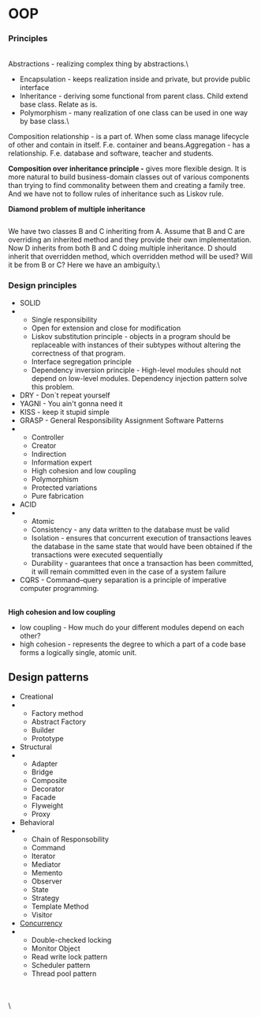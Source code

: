 # OOP

### Principles

\
Abstractions - realizing complex thing by abstractions.\


* Encapsulation - keeps realization inside and private, but provide public interface
* Inheritance - deriving some functional from parent class. Child extend base class. Relate as is.
* Polymorphism - many realization of one class can be used in one way by base class.\


Composition relationship - is a part of. When some class manage lifecycle of other and contain in itself. F.e. container and beans.Aggregation - has a relationship. F.e. database and software, teacher and students.

**Composition over inheritance principle -** gives more flexible design. It is more natural to build business-domain classes out of various components than trying to find commonality between them and creating a family tree. And we have not to follow rules of inheritance such as Liskov rule.

**Diamond problem of multiple inheritance**

<div align="left">

<img src="https://javapapers.com/wp-content/uploads/2012/09/Diamond-Problem-of-Multiple-Inheritance.png" alt="">

</div>

We have two classes B and C inheriting from A. Assume that B and C are overriding an inherited method and they provide their own implementation. Now D inherits from both B and C doing multiple inheritance. D should inherit that overridden method, which overridden method will be used? Will it be from B or C? Here we have an ambiguity.\


### Design principles

* SOLID
*
  * Single responsibility
  * Open for extension and close for modification
  * Liskov substitution principle - objects in a program should be replaceable with instances of their subtypes without altering the correctness of that program.
  * Interface segregation principle
  * Dependency inversion principle - High-level modules should not depend on low-level modules. Dependency injection pattern solve this problem.
* DRY - Don\`t repeat yourself
* YAGNI - You ain't gonna need it
* KISS - keep it stupid simple
* GRASP - General Responsibility Assignment Software Patterns
*
  * Controller
  * Creator
  * Indirection
  * Information expert
  * High cohesion and low coupling
  * Polymorphism
  * Protected variations
  * Pure fabrication
* ACID
*
  * Atomic
  * Consistency - any data written to the database must be valid
  * Isolation - ensures that concurrent execution of transactions leaves the database in the same state that would have been obtained if the transactions were executed sequentially
  * Durability - guarantees that once a transaction has been committed, it will remain committed even in the case of a system failure
* CQRS - Command–query separation is a principle of imperative computer programming.

\
**High cohesion and low coupling**

* low coupling - How much do your different modules depend on each other?
* high cohesion - represents the degree to which a part of a code base forms a logically single, atomic unit.

## Design patterns

* Creational
*
  * Factory method
  * Abstract Factory
  * Builder
  * Prototype
* Structural
*
  * Adapter
  * Bridge
  * Composite
  * Decorator
  * Facade
  * Flyweight
  * Proxy
* Behavioral
*
  * Chain of Responsobility
  * Command
  * Iterator
  * Mediator
  * Memento
  * Observer
  * State
  * Strategy
  * Template Method
  * Visitor
* [Concurrency](https://en.wikipedia.org/wiki/Concurrency\_pattern)
*
  * Double-checked locking
  * Monitor Object
  * Read write lock pattern
  * Scheduler pattern
  * Thread pool pattern

\
\
\
